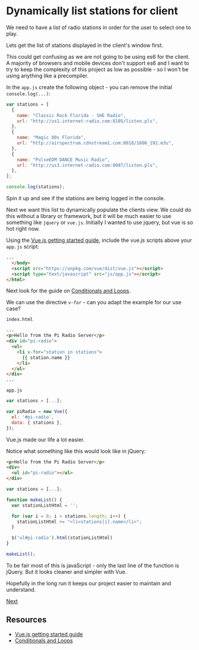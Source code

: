 # Dynamically list stations for client

We need to have a list of radio stations in order for the user to select one to play.

Lets get the list of stations displayed in the client's window first.

This could get confusing as we are not going to be using es6 for the client. A majority of browsers and mobile devices don't support es6 and I want to try to keep the complexity of this project as low as possible - so I won't be using anything like a precompiler.

In the `app.js` create the following object - you can remove the initial `console.log(...)`:

```js
var stations = [
  {
    name: "Classic Rock Florida - SHE Radio",
    url: "http://us1.internet-radio.com:8105/listen.pls",
  },
  {
    name: "Magic 80s Florida",
    url: "http://airspectrum.cdnstream1.com:8018/1606_192.m3u",
  },
  {
    name: "PulseEDM DANCE Music Radio",
    url: "http://us3.internet-radio.com:8087/listen.pls",
  },
];

console.log(stations);
```

Spin it up and see if the stations are being logged in the console.

Next we want this list to dynamically populate the clients view. We could do this without a library or framework, but it will be much easier to use something like `jquery` or `vue.js`. Initially I wanted to use jquery, but vue is so hot right now.

Using the [Vue.js getting started guide](https://vuejs.org/v2/guide/#Getting-Started), include the vue.js scripts above your `app.js` script:

```html
...
  </body>
  <script src="https://unpkg.com/vue/dist/vue.js"></script>
  <script type="text/javascript" src="js/app.js"></script>
</html>
```

Next look for the guide on [Conditionals and Loops](https://vuejs.org/v2/guide/#Conditionals-and-Loops).

We can use the directive `v-for` - can you adapt the example for our use case?

`index.html`

```html
...
<p>Hello from the Pi Radio Server</p>
<div id="pi-radio">
  <ul>
    <li v-for="station in stations">
      {{ station.name }}
    </li>
  </ul>
</div>
...
```

`app.js`

```js
var stations = [...];

var piRadio = new Vue({
  el: '#pi-radio',
  data: { stations },
});
```

Vue.js made our life a lot easier.

Notice what something like this would look like in jQuery:

```html
<p>Hello from the Pi Radio Server</p>
<div>
  <ul id="pi-radio"></ul>
</div>
```

```js
var stations = [...];

function makeList() {
  var stationListHtml = '';

  for (var i = 0; i < stations.length; i++) {
    stationListHtml += "<li>stations[i].name</li>";
  }

  $('ul#pi-radio').html(stationListHtml)
}

makeList();
```

To be fair most of this is javaScript - only the last line  of the function is jQuery. But it looks cleaner and simpler with Vue.

Hopefully in the long run it keeps our project easier to maintain and understand.

[Next](#)

## Resources

* [Vue.js getting started guide](https://vuejs.org/v2/guide/#Getting-Started)
* [Conditionals and Loops](https://vuejs.org/v2/guide/#Conditionals-and-Loops)

